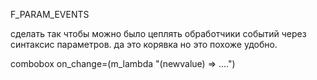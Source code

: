 F_PARAM_EVENTS

сделать так чтобы можно было цеплять обработчики событий через синтаксис параметров.
да это корявка но это похоже удобно.

combobox on_change=(m_lambda "(newvalue) => ....")
